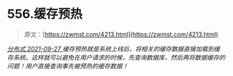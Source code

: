 <!--yml
category: 未分类
date: 0001-01-01 00:00:00
--->

# 556.缓存预热

> 原文：[https://zwmst.com/4213.html](https://zwmst.com/4213.html)

   [ *分布式* ](https://zwmst.com/%e5%88%86%e5%b8%83%e5%bc%8f)*[ <time datetime="2021-09-27T23:43:36+08:00"> 2021-09-27 </time> ](https://zwmst.com/4213.html)  缓存预热就是系统上线后，将相关的缓存数据直接加载到缓存系统。这样就可以避免在用户请求的时候，先查询数据库，然后再将数据缓存的问题！用户直接查询事先被预热的缓存数据！*